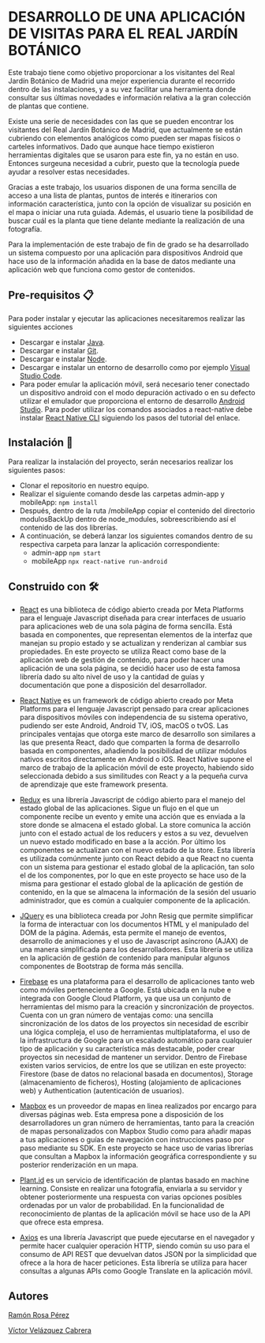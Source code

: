 # DESARROLLO DE UNA APLICACIÓN DE VISITAS PARA EL REAL JARDÍN BOTÁNICO

Este trabajo tiene como objetivo proporcionar a los visitantes del Real Jardín Botánico de Madrid una mejor experiencia durante el recorrido dentro de las instalaciones, y a su vez facilitar una herramienta donde consultar sus últimas novedades e información relativa a la gran colección de plantas que contiene.

Existe una serie de necesidades con las que se pueden encontrar los visitantes del Real Jardín Botánico de Madrid, que actualmente se están cubriendo con elementos analógicos como pueden ser mapas físicos o carteles informativos. Dado que aunque hace tiempo existieron herramientas digitales que se usaron para este fin, ya no están en uso. Entonces surgeuna necesidad a cubrir, puesto que la tecnología puede ayudar a resolver estas necesidades.

Gracias a este trabajo, los usuarios disponen de una forma sencilla de acceso a una lista de plantas, puntos de interés e itinerarios con información característica, junto con la opción de visualizar su posición en el mapa o iniciar una ruta guiada. Además, el usuario tiene la posibilidad de buscar cuál es la planta que tiene delante mediante la realización de una fotografía.

Para la implementación de este trabajo de fin de grado se ha desarrollado un sistema compuesto por una aplicación para dispositivos Android que hace uso de la información añadida en la base de datos mediante una aplicación web que funciona como gestor de contenidos.


## Pre-requisitos 📋

Para poder instalar y ejecutar las aplicaciones necesitaremos realizar las siguientes acciones

* Descargar e instalar [Java](https://www.oracle.com/es/java/technologies/javase/jdk11-archive-downloads.html). 
* Descargar e instalar [Git](https://git-scm.com/). 
* Descargar e instalar [Node](https://nodejs.org/es/download/).
* Descargar e instalar un entorno de desarrollo como por ejemplo [Visual Studio Code](https://code.visualstudio.com/download).
* Para poder emular la aplicación móvil, será necesario tener conectado un dispositivo android con el modo depuración activado o en su defecto utilizar el emulador que proporciona el entorno de desarrollo [Android Studio](https://nodejs.org/es/download/). Para poder utilizar los comandos asociados a react-native debe instalar [React Native CLI](https://reactnative.dev/docs/environment-setup) siguiendo los pasos del tutorial del enlace.


## Instalación 🔧

Para realizar la instalación del proyecto, serán necesarios realizar los siguientes pasos:

* Clonar el repositorio en nuestro equipo.
* Realizar el siguiente comando desde las carpetas admin-app y mobileApp: ``` npm install ```
* Después, dentro de la ruta /mobileApp copiar el contenido del directorio modulosBackUp dentro de node_modules, sobreescribiendo así el contenido de las dos librerías.
* A continuación, se deberá lanzar los siguientes comandos dentro de su respectiva carpeta para lanzar la aplicación correspondiente:
  *  admin-app ``` npm start ```
  *  mobileApp ``` npx react-native run-android ```


## Construido con 🛠️

* [React](https://es.reactjs.org/) es una biblioteca de código abierto creada por Meta Platforms para el lenguaje Javascript diseñada para crear interfaces de usuario para aplicaciones web de una sola página de forma sencilla. Está basada en componentes, que representan elementos de la interfaz que manejan su propio estado y se actualizan y renderizan al cambiar sus propiedades.
En este proyecto se utiliza React como base de la aplicación web de gestión de contenido, para poder hacer una aplicación de una sola página, se decidió hacer uso de esta famosa librería dado su alto nivel de uso y la cantidad de guías y documentación que pone a disposición del desarrollador.

* [React Native](https://reactnative.dev/) es un framework de código abierto creado por Meta Platforms para el lenguaje Javascript pensado para crear aplicaciones para dispositivos móviles con independencia de su sistema operativo, pudiendo ser este Android, Android TV, iOS, macOS o tvOS. Las principales ventajas que otorga este marco de desarrollo son similares a las que presenta React, dado que comparten la forma de desarrollo basada en componentes, añadiendo la posibilidad de utilizar módulos nativos escritos directamente en Android o iOS. React Native supone el marco de trabajo de la aplicación móvil de este proyecto, habiendo sido seleccionada debido a sus similitudes con React y a la pequeña curva de aprendizaje que este framework presenta.

* [Redux](https://es.redux.js.org/) es una librería Javascript de código abierto para el manejo del estado global de las aplicaciones. Sigue un flujo en el que un componente recibe un evento y emite una acción que es enviada a la store donde se almacena el estado global. La store comunica la acción junto con el estado actual de los reducers y estos a su vez, devuelven un nuevo estado modificado en base a la acción. Por último los componentes se actualizan con el nuevo estado de la store. Esta librería es utilizada comúnmente junto con React debido a que React no cuenta con un sistema para gestionar el estado global de la aplicación, tan solo el de los componentes, por lo que en este proyecto se hace uso de la misma para gestionar el estado global de la aplicación de gestión de contenido, en la que se almacena la información de la sesión del usuario administrador, que es común a cualquier componente de la aplicación.


* [JQuery](https://es.wikipedia.org/wiki/HTML5) es una biblioteca creada por John Resig que permite simplificar la forma de interactuar con los documentos HTML y el manipulado del DOM de la página. Además, esta permite el manejo de eventos, desarrollo de animaciones y el uso de Javascript asíncrono (AJAX) de una manera simplificada para los desarrolladores. Esta librería se utiliza en la aplicación de gestión de contenido para manipular algunos componentes de Bootstrap de forma más sencilla.

* [Firebase](https://firebase.google.com/) es una plataforma para el desarrollo de aplicaciones tanto web como móviles perteneciente a Google. Está ubicada en la nube e integrada con Google Cloud Platform, ya que usa un conjunto de herramientas del mismo para la creación y sincronización de proyectos. Cuenta con un gran número de ventajas como: una sencilla sincronización de los datos de los proyectos sin necesidad de escribir una lógica compleja, el uso de herramientas multiplataforma, el uso de la infrastructura de Google para un escalado automático para cualquier tipo de aplicación y su característica más destacable, poder crear proyectos sin necesidad de mantener un servidor. Dentro de Firebase existen varios servicios, de entre los que se utilizan en este proyecto: Firestore (base de datos no relacional basada en documentos), Storage (almacenamiento de ficheros), Hosting (alojamiento de aplicaciones web) y Authentication (autenticación de usuarios).

* [Mapbox](https://www.mapbox.com/) es un proveedor de mapas en linea realizados por encargo para diversas páginas web. Esta empresa pone a disposición de los desarrolladores un gran número de herramientas, tanto para la creación de mapas personalizados con Mapbox Studio como para añadir mapas a tus aplicaciones o guías de navegación con instrucciones paso por paso mediante su SDK. En este proyecto se hace uso de varias librerías que consultan a Mapbox la información geográfica correspondiente y su posterior renderización en un mapa.

* [Plant.id](https://plant.id/) es un servicio de identificación de plantas basado en machine learning. Consiste en realizar una fotografía, enviarla a su servidor y obtener posteriormente una respuesta con varias opciones posibles ordenadas por un valor de probabilidad. En la funcionalidad de reconocimiento de plantas de la aplicación móvil se hace uso de la API que ofrece esta empresa.

* [Axios](https://axios-http.com/docs/intro) es una librería Javascript que puede ejecutarse en el navegador y permite hacer cualquier operación HTTP, siendo común su uso para el consumo de API REST que devuelvan datos JSON por la simplicidad que ofrece a la hora de hacer peticiones. Esta librería se utiliza para hacer consultas a algunas APIs como Google Translate en la aplicación móvil.

## Autores
[Ramón Rosa Pérez](https://github.com/Ramxnchv)

[Víctor Velázquez Cabrera](https://github.com/vicvelaz)

